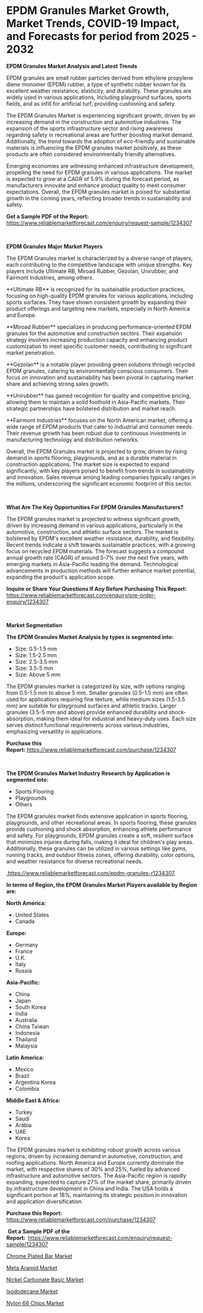 <p><h1>EPDM Granules Market Growth, Market Trends, COVID-19 Impact, and Forecasts for period from 2025 - 2032</h1></p><p><strong>EPDM Granules Market Analysis and Latest Trends</strong></p>
<p><p>EPDM granules are small rubber particles derived from ethylene propylene diene monomer (EPDM) rubber, a type of synthetic rubber known for its excellent weather resistance, elasticity, and durability. These granules are widely used in various applications, including playground surfaces, sports fields, and as infill for artificial turf, providing cushioning and safety.</p><p>The EPDM Granules Market is experiencing significant growth, driven by an increasing demand in the construction and automotive industries. The expansion of the sports infrastructure sector and rising awareness regarding safety in recreational areas are further boosting market demand. Additionally, the trend towards the adoption of eco-friendly and sustainable materials is influencing the EPDM granules market positively, as these products are often considered environmentally friendly alternatives.</p><p>Emerging economies are witnessing enhanced infrastructure development, propelling the need for EPDM granules in various applications. The market is expected to grow at a CAGR of 5.9% during the forecast period, as manufacturers innovate and enhance product quality to meet consumer expectations. Overall, the EPDM granules market is poised for substantial growth in the coming years, reflecting broader trends in sustainability and safety.</p></p>
<p><strong>Get a Sample PDF of the Report:&nbsp;</strong> <a href="https://www.reliablemarketforecast.com/enquiry/request-sample/1234307?utm_campaign=1888&utm_medium=2&utm_source=Github&utm_content=ia&utm_term=01042025&utm_id=epdm-granules">https://www.reliablemarketforecast.com/enquiry/request-sample/1234307</a></p>
<p>&nbsp;</p>
<p><strong>EPDM Granules Major Market Players</strong></p>
<p><p>The EPDM Granules market is characterized by a diverse range of players, each contributing to the competitive landscape with unique strengths. Key players include Ultimate RB, Miroad Rubber, Gezolan, Unirubber, and Fairmont Industries, among others.</p><p>**Ultimate RB** is recognized for its sustainable production practices, focusing on high-quality EPDM granules for various applications, including sports surfaces. They have shown consistent growth by expanding their product offerings and targeting new markets, especially in North America and Europe.</p><p>**Miroad Rubber** specializes in producing performance-oriented EPDM granules for the automotive and construction sectors. Their expansion strategy involves increasing production capacity and enhancing product customization to meet specific customer needs, contributing to significant market penetration.</p><p>**Gezolan** is a notable player providing green solutions through recycled EPDM granules, catering to environmentally conscious consumers. Their focus on innovation and sustainability has been pivotal in capturing market share and achieving strong sales growth.</p><p>**Unirubber** has gained recognition for quality and competitive pricing, allowing them to maintain a solid foothold in Asia-Pacific markets. Their strategic partnerships have bolstered distribution and market reach.</p><p>**Fairmont Industries** focuses on the North American market, offering a wide range of EPDM products that cater to industrial and consumer needs. Their revenue growth has been robust due to continuous investments in manufacturing technology and distribution networks.</p><p>Overall, the EPDM Granules market is projected to grow, driven by rising demand in sports flooring, playgrounds, and as a durable material in construction applications. The market size is expected to expand significantly, with key players poised to benefit from trends in sustainability and innovation. Sales revenue among leading companies typically ranges in the millions, underscoring the significant economic footprint of this sector.</p></p>
<p>&nbsp;</p>
<p><strong>What Are The Key Opportunities For EPDM Granules Manufacturers?</strong></p>
<p><p>The EPDM granules market is projected to witness significant growth, driven by increasing demand in various applications, particularly in the automotive, construction, and athletic surface sectors. The market is bolstered by EPDM's excellent weather resistance, durability, and flexibility. Recent trends indicate a shift towards sustainable practices, with a growing focus on recycled EPDM materials. The forecast suggests a compound annual growth rate (CAGR) of around 5-7% over the next five years, with emerging markets in Asia-Pacific leading the demand. Technological advancements in production methods will further enhance market potential, expanding the product's application scope.</p></p>
<p><strong>Inquire or Share Your Questions If Any Before Purchasing This Report:</strong> <a href="https://www.reliablemarketforecast.com/enquiry/pre-order-enquiry/1234307?utm_campaign=1888&utm_medium=2&utm_source=Github&utm_content=ia&utm_term=01042025&utm_id=epdm-granules">https://www.reliablemarketforecast.com/enquiry/pre-order-enquiry/1234307</a></p>
<p>&nbsp;</p>
<p><strong>Market Segmentation</strong></p>
<p><strong>The EPDM Granules Market Analysis by types is segmented into:</strong></p>
<p><ul><li>Size: 0.5-1.5 mm</li><li>Size: 1.5-2.5 mm</li><li>Size: 2.5-3.5 mm</li><li>Size: 3.5-5 mm</li><li>Size: Above 5 mm</li></ul></p>
<p><p>The EPDM granules market is categorized by size, with options ranging from 0.5-1.5 mm to above 5 mm. Smaller granules (0.5-1.5 mm) are often used for applications requiring fine texture, while medium sizes (1.5-3.5 mm) are suitable for playground surfaces and athletic tracks. Larger granules (3.5-5 mm and above) provide enhanced durability and shock-absorption, making them ideal for industrial and heavy-duty uses. Each size serves distinct functional requirements across various industries, emphasizing versatility in applications.</p></p>
<p><strong>Purchase this Report:&nbsp;</strong><a href="https://www.reliablemarketforecast.com/purchase/1234307?utm_campaign=1888&utm_medium=2&utm_source=Github&utm_content=ia&utm_term=01042025&utm_id=epdm-granules">https://www.reliablemarketforecast.com/purchase/1234307</a></p>
<p>&nbsp;</p>
<p><strong>The EPDM Granules Market Industry Research by Application is segmented into:</strong></p>
<p><ul><li>Sports Flooring</li><li>Playgrounds</li><li>Others</li></ul></p>
<p><p>The EPDM granules market finds extensive application in sports flooring, playgrounds, and other recreational areas. In sports flooring, these granules provide cushioning and shock absorption, enhancing athlete performance and safety. For playgrounds, EPDM granules create a soft, resilient surface that minimizes injuries during falls, making it ideal for children's play areas. Additionally, these granules can be utilized in various settings like gyms, running tracks, and outdoor fitness zones, offering durability, color options, and weather resistance for diverse recreational needs.</p></p>
<p><a href="https://www.reliablemarketforecast.com/epdm-granules-r1234307?utm_campaign=1888&utm_medium=2&utm_source=Github&utm_content=ia&utm_term=01042025&utm_id=epdm-granules">&nbsp;https://www.reliablemarketforecast.com/epdm-granules-r1234307</a></p>
<p><strong>In terms of Region, the EPDM Granules Market Players available by Region are:</strong></p>
<p>
    <p> <strong> North America: </strong>
        <ul>
            <li>United States</li>
            <li>Canada</li>
        </ul>
        </p> 
    <p> <strong> Europe: </strong>
        <ul>
            <li>Germany</li>
            <li>France</li>
            <li>U.K.</li>
            <li>Italy</li>
            <li>Russia</li>
        </ul>
        </p> 
    <p> <strong> Asia-Pacific: </strong>
        <ul>
            <li>China</li>
            <li>Japan</li>
            <li>South Korea</li>
            <li>India</li>
            <li>Australia</li>
            <li>China Taiwan</li>
            <li>Indonesia</li>
            <li>Thailand</li>
            <li>Malaysia</li>
        </ul>
        </p> 
    <p> <strong> Latin America: </strong>
        <ul>
            <li>Mexico</li>
            <li>Brazil</li>
            <li>Argentina Korea</li>
            <li>Colombia</li>
        </ul>
        </p> 
    <p> <strong> Middle East & Africa: </strong>
        <ul>
            <li>Turkey</li>
            <li>Saudi</li>
            <li>Arabia</li>
            <li>UAE</li>
            <li>Korea</li>
        </ul>
    </p>
    </p>
<p><p>The EPDM granules market is exhibiting robust growth across various regions, driven by increasing demand in automotive, construction, and roofing applications. North America and Europe currently dominate the market, with respective shares of 30% and 25%, fueled by advanced infrastructure and automotive sectors. The Asia-Pacific region is rapidly expanding, expected to capture 27% of the market share, primarily driven by infrastructure development in China and India. The USA holds a significant portion at 18%, maintaining its strategic position in innovation and application diversification.</p></p>
<p><strong>Purchase this Report: </strong><a href="https://www.reliablemarketforecast.com/purchase/1234307?utm_campaign=1888&utm_medium=2&utm_source=Github&utm_content=ia&utm_term=01042025&utm_id=epdm-granules">https://www.reliablemarketforecast.com/purchase/1234307</a></p>
<p>&nbsp;<strong>Get a Sample PDF of the Report:&nbsp;&nbsp;</strong><a href="https://www.reliablemarketforecast.com/enquiry/request-sample/1234307?utm_campaign=1888&utm_medium=2&utm_source=Github&utm_content=ia&utm_term=01042025&utm_id=epdm-granules">https://www.reliablemarketforecast.com/enquiry/request-sample/1234307</a></p>
<p><strong></strong></p>
<p><p><a href="https://github.com/shamprenadw7/Market-Research-Report-List-1/blob/main/chrome-plated-bar-market.md?utm_campaign=1888&utm_medium=2&utm_source=Github&utm_content=ia&utm_term=01042025&utm_id=epdm-granules">Chrome Plated Bar Market</a></p><p><a href="https://github.com/estaykaleslo/Market-Research-Report-List-1/blob/main/meta-aramid-market.md?utm_campaign=1888&utm_medium=2&utm_source=Github&utm_content=ia&utm_term=01042025&utm_id=epdm-granules">Meta Aramid Market</a></p><p><a href="https://github.com/nicoletavirag/Market-Research-Report-List-5/blob/main/nickel-carbonate-basic-market.md?utm_campaign=1888&utm_medium=2&utm_source=Github&utm_content=ia&utm_term=01042025&utm_id=epdm-granules">Nickel Carbonate Basic Market</a></p><p><a href="https://github.com/abararybar2x/Market-Research-Report-List-1/blob/main/isododecane-market.md?utm_campaign=1888&utm_medium=2&utm_source=Github&utm_content=ia&utm_term=01042025&utm_id=epdm-granules">Isododecane Market</a></p><p><a href="https://github.com/parthplagaf6/Market-Research-Report-List-1/blob/main/nylon-66-chips-market.md?utm_campaign=1888&utm_medium=2&utm_source=Github&utm_content=ia&utm_term=01042025&utm_id=epdm-granules">Nylon 66 Chips Market</a></p></p>